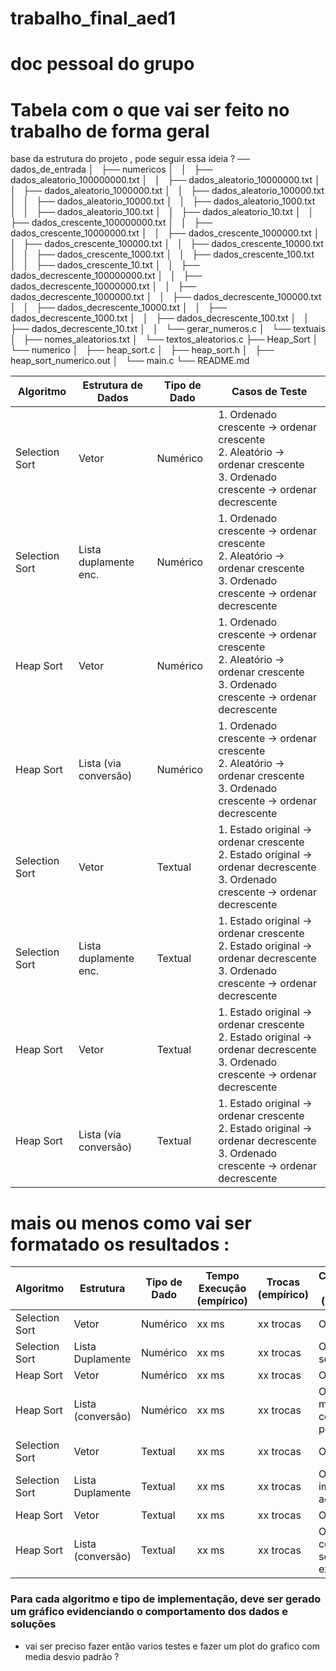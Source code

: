# trabalho_final_aed1
# doc pessoal do grupo 
# Tabela com o que vai ser feito no trabalho de forma geral
base da estrutura do projeto , pode seguir essa ideia ? 
── dados_de_entrada
│   ├── numericos
│   │   ├── dados_aleatorio_100000000.txt
│   │   ├── dados_aleatorio_10000000.txt
│   │   ├── dados_aleatorio_1000000.txt
│   │   ├── dados_aleatorio_100000.txt
│   │   ├── dados_aleatorio_10000.txt
│   │   ├── dados_aleatorio_1000.txt
│   │   ├── dados_aleatorio_100.txt
│   │   ├── dados_aleatorio_10.txt
│   │   ├── dados_crescente_100000000.txt
│   │   ├── dados_crescente_10000000.txt
│   │   ├── dados_crescente_1000000.txt
│   │   ├── dados_crescente_100000.txt
│   │   ├── dados_crescente_10000.txt
│   │   ├── dados_crescente_1000.txt
│   │   ├── dados_crescente_100.txt
│   │   ├── dados_crescente_10.txt
│   │   ├── dados_decrescente_100000000.txt
│   │   ├── dados_decrescente_10000000.txt
│   │   ├── dados_decrescente_1000000.txt
│   │   ├── dados_decrescente_100000.txt
│   │   ├── dados_decrescente_10000.txt
│   │   ├── dados_decrescente_1000.txt
│   │   ├── dados_decrescente_100.txt
│   │   ├── dados_decrescente_10.txt
│   │   └── gerar_numeros.c
│   └── textuais
│       ├── nomes_aleatorios.txt
│       └── textos_aleatorios.c
├── Heap_Sort
│   └── numerico
│       ├── heap_sort.c
│       ├── heap_sort.h
│       ├── heap_sort_numerico.out
│       └── main.c
└── README.md



| Algoritmo      | Estrutura de Dados    | Tipo de Dado | Casos de Teste                                                                                                                    |
| -------------- | --------------------- | ------------ | --------------------------------------------------------------------------------------------------------------------------------- |
| Selection Sort | Vetor                 | Numérico     | 1. Ordenado crescente → ordenar crescente<br>2. Aleatório → ordenar crescente<br>3. Ordenado crescente → ordenar decrescente      |
| Selection Sort | Lista duplamente enc. | Numérico     | 1. Ordenado crescente → ordenar crescente<br>2. Aleatório → ordenar crescente<br>3. Ordenado crescente → ordenar decrescente      |
| Heap Sort      | Vetor                 | Numérico     | 1. Ordenado crescente → ordenar crescente<br>2. Aleatório → ordenar crescente<br>3. Ordenado crescente → ordenar decrescente      |
| Heap Sort      | Lista (via conversão) | Numérico     | 1. Ordenado crescente → ordenar crescente<br>2. Aleatório → ordenar crescente<br>3. Ordenado crescente → ordenar decrescente      |
| Selection Sort | Vetor                 | Textual      | 1. Estado original → ordenar crescente<br>2. Estado original → ordenar decrescente<br>3. Ordenado crescente → ordenar decrescente |
| Selection Sort | Lista duplamente enc. | Textual      | 1. Estado original → ordenar crescente<br>2. Estado original → ordenar decrescente<br>3. Ordenado crescente → ordenar decrescente |
| Heap Sort      | Vetor                 | Textual      | 1. Estado original → ordenar crescente<br>2. Estado original → ordenar decrescente<br>3. Ordenado crescente → ordenar decrescente |
| Heap Sort      | Lista (via conversão) | Textual      | 1. Estado original → ordenar crescente<br>2. Estado original → ordenar decrescente<br>3. Ordenado crescente → ordenar decrescente |



# mais ou menos como vai ser formatado os resultados : 
| Algoritmo      | Estrutura         | Tipo de Dado | Tempo Execução (empírico) | Trocas (empírico) | Complexidade Teórica (matemática)   |
| -------------- | ----------------- | ------------ | ------------------------- | ----------------- | ----------------------------------- |
| Selection Sort | Vetor             | Numérico     | xx ms                     | xx trocas         | O(n²)                               |
| Selection Sort | Lista Duplamente  | Numérico     | xx ms                     | xx trocas         | O(n²), acesso sequencial            |
| Heap Sort      | Vetor             | Numérico     | xx ms                     | xx trocas         | O(n log n)                          |
| Heap Sort      | Lista (conversão) | Numérico     | xx ms                     | xx trocas         | O(n log n), mas conversão pesa      |
| Selection Sort | Vetor             | Textual      | xx ms                     | xx trocas         | O(n²)                               |
| Selection Sort | Lista Duplamente  | Textual      | xx ms                     | xx trocas         | O(n²), com impacto do acesso linear |
| Heap Sort      | Vetor             | Textual      | xx ms                     | xx trocas         | O(n log n)                          |
| Heap Sort      | Lista (conversão) | Textual      | xx ms                     | xx trocas         | O(n log n), com sobrecarga extra    |



### Para cada algoritmo e tipo de implementação, deve ser gerado um gráfico evidenciando o comportamento dos dados e soluções
- vai ser preciso fazer então varios testes e fazer um plot do grafico com media desvio padrão  ?
